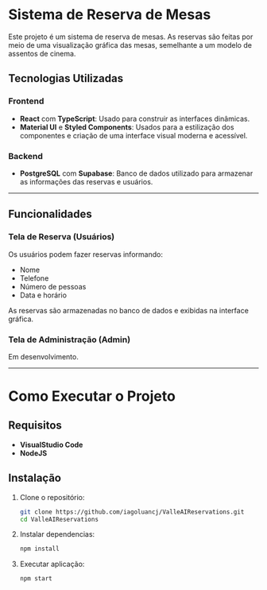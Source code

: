 # Sistema de Reserva de Mesas

Este projeto é um sistema de reserva de mesas. As reservas são feitas por meio de uma visualização gráfica das mesas, semelhante a um modelo de assentos de cinema.

## Tecnologias Utilizadas

### Frontend
- **React** com **TypeScript**: Usado para construir as interfaces dinâmicas.
- **Material UI** e **Styled Components**: Usados para a estilização dos componentes e criação de uma interface visual moderna e acessível.

### Backend
- **PostgreSQL** com **Supabase**: Banco de dados utilizado para armazenar as informações das reservas e usuários.

---

## Funcionalidades

### Tela de Reserva (Usuários)
Os usuários podem fazer reservas informando:
- Nome
- Telefone
- Número de pessoas
- Data e horário

As reservas são armazenadas no banco de dados e exibidas na interface gráfica.

### Tela de Administração (Admin)
Em desenvolvimento. 

---

# Como Executar o Projeto

## Requisitos
- **VisualStudio Code**
- **NodeJS**

## Instalação
1. Clone o repositório:
   ```bash
   git clone https://github.com/iagoluancj/ValleAIReservations.git
   cd ValleAIReservations
   
2. Instalar dependencias:
   ```bash
   npm install
   
2. Executar aplicação:
   ```bash
   npm start
